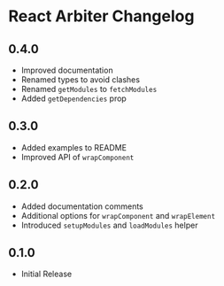 # React Arbiter Changelog

## 0.4.0

- Improved documentation
- Renamed types to avoid clashes
- Renamed `getModules` to `fetchModules`
- Added `getDependencies` prop

## 0.3.0

- Added examples to README
- Improved API of `wrapComponent`

## 0.2.0

- Added documentation comments
- Additional options for `wrapComponent` and `wrapElement`
- Introduced `setupModules` and `loadModules` helper

## 0.1.0

- Initial Release
